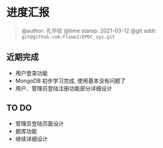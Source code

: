 # 进度汇报
> @author: 孔华钦
> @time stamp: 2021-03-12
> @git addr: `git@github.com:Flowe2/EPDC_sys.git`

## 近期完成
* 用户登录功能
* MongoDB 初步学习完成, 使用基本没有问题了
* 用户、管理员登陆注册功能部分详细设计

## TO DO
* 管理员登陆页面设计
* 题库功能
* 继续详细设计